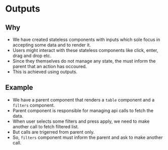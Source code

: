 # Outputs

## Why

- We have created stateless components with inputs which sole focus in accepting some data and to render it.
- Users might interact with these stateless components like click, enter, drag and drop etc.
- Since they themselves do not manage any state, the must inform the parent that an action has occoured.
- This is achieved using outputs.


## Example

- We have a parent component that renders a `table` component and a `filters` component.
- Parent component is responsible for managing api calls to fetch the data.
- When user selects some filters and press apply, we need to make another call to fetch filtered list.
- But calls are trigerred from parent only.
- So, `filters` component must inform the parent and ask to make another call.
